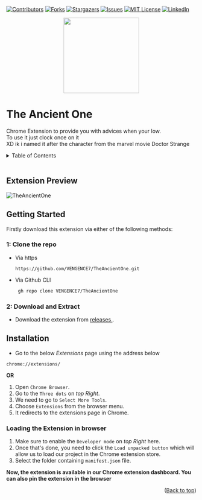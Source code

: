 <div id="top"></div>

<!-- PROJECT SHIELDS -->
<!--
-->

[![Contributors][contributors-shield]][contributors-url]
[![Forks][forks-shield]][forks-url]
[![Stargazers][stars-shield]][stars-url]
[![Issues][issues-shield]][issues-url]
[![MIT License][license-shield]][license-url]
[![LinkedIn][linkedin-shield]][linkedin-url]

<div align=center><img src="https://user-images.githubusercontent.com/86911386/181799087-be4ba8f8-cc0f-40fb-ad08-5e708005d21d.png" height=200 width=200 ></div>


# The Ancient One
Chrome Extension to provide you with advices when your low.
<br />
To use it just clock once on it
<br />
XD ik i named it after the character from the marvel movie Doctor Strange 

<!-- TABLE OF CONTENTS -->
<details>
  <summary>Table of Contents</summary>
  <ol>
    <li><a href="#extension-preview">Extension Preview</a></li>
    <li><a href="#getting-started">Getting Started</a></li>        
        <ul>
            <li><a href="#1-clone-the-repo">Clone The Repo</a></li>
            <li><a href="#2-download-and-extract">Download & Extract</a></li>
        </ul>
    <li><a href="#installation">Installation</a></li>
        <ul>
            <li><a href="#loading-the-extension-in-browser">Load Extension</a></li>
        </ul>
  </ol>
</details>

<br/>

<!-- Extension Preview -->
## Extension Preview
![TheAncientOne](https://user-images.githubusercontent.com/86911386/181799686-65e9988c-2833-46f9-9397-fc25e1d8091e.png)


<!-- Getting Started -->
 ## Getting Started
 
 Firstly download this extension via either of the following methods:


 <!-- Clone the Repo -->
### 1: Clone the repo
+ Via https 
   ```
   https://github.com/VENGENCE7/TheAncientOne.git
   ```
+ Via Github CLI
   ```sh
    gh repo clone VENGENCE7/TheAncientOne
   ```


<!-- Download and Extract -->
### 2: Download and Extract
 + Download the extension from <a href="https://github.com/VENGENCE7/TheAncientOne/releases/tag/TAO-1.0"> releases </a>.
 
<!-- Installations -->
## Installation

+ Go to the below _Extensions_ page using the address below
```
chrome://extensions/
```

**OR**

1. Open `Chrome Browser`.
2. Go to the `Three dots` on _top Right_.
3. We need to go to `Select More Tools`.
4. Choose `Extensions` from the browser menu.
5. It redirects to the extensions page in Chrome. 

<!-- Load the Extension -->
### Loading the Extension in browser

1. Make sure to enable the `Developer mode` on _top Right_ here.
2. Once that's done, you need to click the `Load unpacked button` which will allow us to load our project in the Chrome extension store.
3. Select the folder containing `manifest.json` file.

**Now, the extension is available in our Chrome extension dashboard. You can also pin the extension in the browser**



 <p align="right">(<a href="#top">Back to top</a>)</p>
 

<!-- MARKDOWN LINKS & IMAGES -->
<!-- https://www.markdownguide.org/basic-syntax/#reference-style-links -->
[contributors-shield]: https://img.shields.io/github/contributors/VENGENCE7/TheAncientOne.svg?style=for-the-badge
[contributors-url]: https://github.com/VENGENCE7/TheAncientOne/graphs/contributors

[forks-shield]: https://img.shields.io/github/forks/VENGENCE7/TheAncientOne.svg?style=for-the-badge
[forks-url]: https://github.com/VENGENCE7/TheAncientOne/network/members

[stars-shield]: https://img.shields.io/github/stars/VENGENCE7/TheAncientOne.svg?style=for-the-badge
[stars-url]: https://github.com/VENGENCE7/TheAncientOne/stargazers

[issues-shield]: https://img.shields.io/github/issues/VENGENCE7/TheAncientOne.svg?style=for-the-badge
[issues-url]: https://github.com/VENGENCE7/TheAncientOne/issues

[license-shield]: https://img.shields.io/github/license/VENGENCE7/TheAncientOne.svg?style=for-the-badge
[license-url]: https://github.com/VENGENCE7/TheAncientOne/blob/main/LICENSE


[linkedin-shield]: https://img.shields.io/badge/LinkedIn-0077B5?style=for-the-badge&logo=linkedin&logoColor=white
[linkedin-url]: https://linkedin.com/in/bhavish-anand-2113a6206
